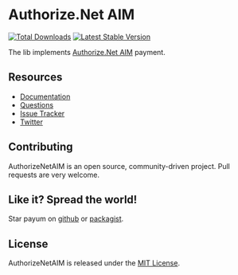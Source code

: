 # Authorize.Net AIM
[![Total Downloads](https://poser.pugx.org/payum/authorize-net-aim/d/total.png)](https://packagist.org/packages/payum/authorize-net-aim) [![Latest Stable Version](https://poser.pugx.org/payum/authorize-net-aim/version.png)](https://packagist.org/packages/payum/authorize-net-aim)

The lib implements [Authorize.Net AIM](http://www.authorize.net/) payment.

## Resources

* [Documentation](http://payum.forma-dev.com/documentation#AuthorizeNetAim)
* [Questions](http://stackoverflow.com/questions/tagged/payum)
* [Issue Tracker](https://github.com/Payum/Payum/issues)
* [Twitter](https://twitter.com/payumphp)

## Contributing

AuthorizeNetAIM is an open source, community-driven project. Pull requests are very welcome.

## Like it? Spread the world!

Star payum on [github](https://github.com/Payum/AuthorizeNetAIM) or [packagist](https://packagist.org/packages/payum/authorize-net-aim).

## License

AuthorizeNetAIM is released under the [MIT License](LICENSE).
